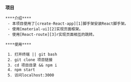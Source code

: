 **项目**

    ****介绍****
     - 本项目使用了[create-React-app][1]脚手架安装React脚手架。
     - 使用[material-ui][2]实现页面框架。
     - 使用[React-route][3]r实现页面相互的跳转。

    ****使用****

     1. 打开终端 || git bash
     2. git clone 项目链接
     3. cd 项目目录 && npm i
     4. npm start
     5. 访问localhost:3000


  [1]: https://github.com/facebookincubator/create-react-app
  [2]: http://www.material-ui.com/
  [3]: https://github.com/ReactTraining/react-router
